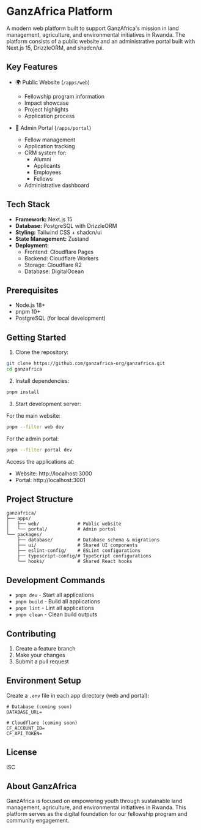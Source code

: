 # GanzAfrica Platform

A modern web platform built to support GanzAfrica's mission in land management, agriculture, and environmental initiatives in Rwanda. The platform consists of a public website and an administrative portal built with Next.js 15, DrizzleORM, and shadcn/ui.

## Key Features

- 🌍 Public Website (`/apps/web`)
    - Fellowship program information
    - Impact showcase
    - Project highlights
    - Application process

- 🔐 Admin Portal (`/apps/portal`)
    - Fellow management
    - Application tracking
    - CRM system for:
        - Alumni
        - Applicants
        - Employees
        - Fellows
    - Administrative dashboard

## Tech Stack

- **Framework:** Next.js 15
- **Database:** PostgreSQL with DrizzleORM
- **Styling:** Tailwind CSS + shadcn/ui
- **State Management:** Zustand
- **Deployment:**
    - Frontend: Cloudflare Pages
    - Backend: Cloudflare Workers
    - Storage: Cloudflare R2
    - Database: DigitalOcean

## Prerequisites

- Node.js 18+
- pnpm 10+
- PostgreSQL (for local development)

## Getting Started

1. Clone the repository:
```bash
git clone https://github.com/ganzafrica-org/ganzafrica.git
cd ganzafrica
```

2. Install dependencies:
```bash
pnpm install
```

3. Start development server:

For the main website:
```bash
pnpm --filter web dev
```

For the admin portal:
```bash
pnpm --filter portal dev
```

Access the applications at:
- Website: http://localhost:3000
- Portal: http://localhost:3001

## Project Structure

```
ganzafrica/
├── apps/
│   ├── web/              # Public website
│   └── portal/           # Admin portal
└── packages/
    ├── database/         # Database schema & migrations
    ├── ui/               # Shared UI components
    ├── eslint-config/    # ESLint configurations
    ├── typescript-config/# TypeScript configurations
    └── hooks/            # Shared React hooks
```

## Development Commands

- `pnpm dev` - Start all applications
- `pnpm build` - Build all applications
- `pnpm lint` - Lint all applications
- `pnpm clean` - Clean build outputs

## Contributing

1. Create a feature branch
2. Make your changes
3. Submit a pull request

## Environment Setup

Create a `.env` file in each app directory (web and portal):

```env
# Database (coming soon)
DATABASE_URL=

# Cloudflare (coming soon)
CF_ACCOUNT_ID=
CF_API_TOKEN=
```

## License

ISC

## About GanzAfrica

GanzAfrica is focused on empowering youth through sustainable land management, agriculture, and environmental initiatives in Rwanda. This platform serves as the digital foundation for our fellowship program and community engagement.